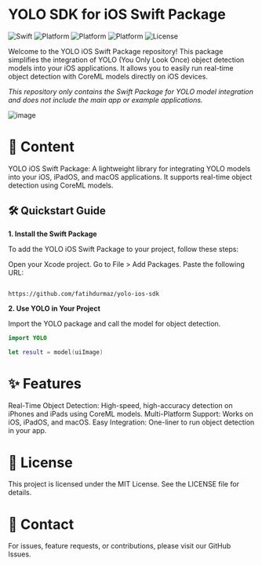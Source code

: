 # YOLO SDK for iOS Swift Package
![Swift](https://img.shields.io/badge/Swift-6.0-orange.svg)
![Platform](https://img.shields.io/badge/Platform-iOS%20-red.svg)
![Platform](https://img.shields.io/badge/SwiftUI-%205-blue.svg)
![Platform](https://img.shields.io/badge/UIKit-teal.svg)
![License](https://img.shields.io/badge/License-MIT-brown.svg)

Welcome to the YOLO iOS Swift Package repository! This package simplifies the integration of YOLO (You Only Look Once) object detection models into your iOS applications. It allows you to easily run real-time object detection with CoreML models directly on iOS devices.

*This repository only contains the Swift Package for YOLO model integration and does not include the main app or example applications.*

![image](https://github.com/user-attachments/assets/f1196c76-6ebc-4eba-a4e9-95e73cc3509f)

# 📂 Content
YOLO iOS Swift Package: A lightweight library for integrating YOLO models into your iOS, iPadOS, and macOS applications. It supports real-time object detection using CoreML models.

## 🛠 Quickstart Guide
**1. Install the Swift Package**

To add the YOLO iOS Swift Package to your project, follow these steps:

Open your Xcode project.
Go to File > Add Packages.
Paste the following URL:

```

https://github.com/fatihdurmaz/yolo-ios-sdk

```
**2. Use YOLO in Your Project**

Import the YOLO package and call the model for object detection.

```swift
import YOLO

let result = model(uiImage)
```

# ✨ Features
Real-Time Object Detection: High-speed, high-accuracy detection on iPhones and iPads using CoreML models.
Multi-Platform Support: Works on iOS, iPadOS, and macOS.
Easy Integration: One-liner to run object detection in your app.
# 📄 License
This project is licensed under the MIT License. See the LICENSE file for details.

# 🤝 Contact
For issues, feature requests, or contributions, please visit our GitHub Issues.
